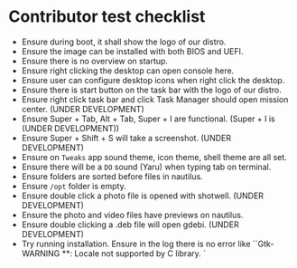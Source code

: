 # Contributor test checklist

* Ensure during boot, it shall show the logo of our distro.
* Ensure the image can be installed with both BIOS and UEFI.
* Ensure there is no overview on startup.
* Ensure right clicking the desktop can open console here.
* Ensure user can configure desktop icons when right click the desktop.
* Ensure there is start button on the task bar with the logo of our distro.
* Ensure right click task bar and click Task Manager should open mission center. (UNDER DEVELOPMENT)
* Ensure Super + Tab, Alt + Tab, Super + I are functional. (Super + I is (UNDER DEVELOPMENT))
* Ensure Super + Shift + S will take a screenshot. (UNDER DEVELOPMENT)
* Ensure on `Tweaks` app sound theme, icon theme, shell theme are all set.
* Ensure there will be a `DO` sound (Yaru) when typing tab on terminal.
* Ensure folders are sorted before files in nautilus.
* Ensure `/opt` folder is empty.
* Ensure double click a photo file is opened with shotwell. (UNDER DEVELOPMENT)
* Ensure the photo and video files have previews on nautilus.
* Ensure double clicking a .deb file will open gdebi. (UNDER DEVELOPMENT)
* Try running installation. Ensure in the log there is no error like ``Gtk-WARNING **: Locale not supported by C library. `